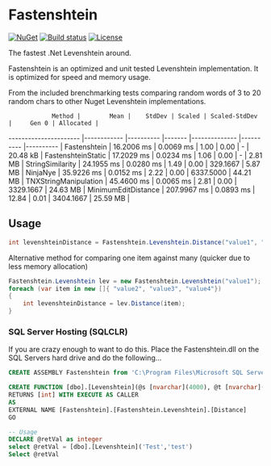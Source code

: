 # Fastenshtein
[![NuGet](https://img.shields.io/nuget/v/Fastenshtein.svg)](https://www.nuget.org/packages/Fastenshtein/) [![Build status](https://img.shields.io/appveyor/ci/DanHarltey/fastenshtein/master.svg?label=appveyor)](https://ci.appveyor.com/project/DanHarltey/fastenshtein/branch/master) [![License](https://img.shields.io/badge/license-MIT-blue.svg)](LICENSE)

The fastest .Net Levenshtein around.

Fastenshtein is an optimized and unit tested Levenshtein implementation. It is optimized for speed and memory usage.

From the included brenchmarking tests comparing random words of 3 to 20 random chars to other Nuget Levenshtein implementations.

                Method |        Mean |    StdDev | Scaled | Scaled-StdDev |     Gen 0 | Allocated |
---------------------- |------------ |---------- |------- |-------------- |---------- |---------- |
          Fastenshtein |  16.2006 ms | 0.0069 ms |   1.00 |          0.00 |         - |  20.48 kB |
    FastenshteinStatic |  17.2029 ms | 0.0234 ms |   1.06 |          0.00 |         - |   2.81 MB |
      StringSimilarity |  24.1955 ms | 0.0280 ms |   1.49 |          0.00 |  329.1667 |   5.87 MB |
              NinjaNye |  35.9226 ms | 0.0152 ms |   2.22 |          0.00 | 6337.5000 |  44.21 MB |
 TNXStringManipulation |  45.4600 ms | 0.0065 ms |   2.81 |          0.00 | 3329.1667 |  24.63 MB |
   MinimumEditDistance | 207.9967 ms | 0.0893 ms |  12.84 |          0.01 | 3404.1667 |  25.59 MB |

## Usage

```cs
int levenshteinDistance = Fastenshtein.Levenshtein.Distance("value1", "value2");
```
Alternative method for comparing one item against many (quicker due to less memory allocation)
```cs
Fastenshtein.Levenshtein lev = new Fastenshtein.Levenshtein("value1");
foreach (var item in new []{ "value2", "value3", "value4"})
{
	int levenshteinDistance = lev.Distance(item);
}
```
### SQL Server Hosting (SQLCLR)
If you are crazy enough to want to do this. Place the Fastenshtein.dll on the SQL Servers hard drive and do the following…
```sql
CREATE ASSEMBLY Fastenshtein from 'C:\Program Files\Microsoft SQL Server\MSSQL11.DEV\MSSQL\Binn\Fastenshtein.dll' WITH PERMISSION_SET = SAFE

CREATE FUNCTION [dbo].[Levenshtein](@s [nvarchar](4000), @t [nvarchar](4000))
RETURNS [int] WITH EXECUTE AS CALLER
AS 
EXTERNAL NAME [Fastenshtein].[Fastenshtein.Levenshtein].[Distance]
GO

-- Usage
DECLARE @retVal as integer
select @retVal = [dbo].[Levenshtein]('Test','test')
Select @retVal
```